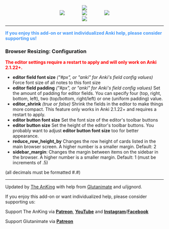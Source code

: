 <center><div style="vertical-align:middle;"><a href="https://www.theanking.com"><img src="/_addons/1435775540/AnKing/TheAnKing.png"></a></div></center>

<center><a href="https://www.facebook.com/ankingmed"><img src="/_addons/1435775540/AnKing/Facebook.jpg"></a>
&nbsp;&nbsp;&nbsp;&nbsp;&nbsp;&nbsp;&nbsp;&nbsp;&nbsp;&nbsp;&nbsp;&nbsp;&nbsp;<a href="https://www.instagram.com/ankingmed"><img src="/_addons/1435775540/AnKing/Instagram.jpg"></a>
&nbsp;&nbsp;&nbsp;&nbsp;&nbsp;&nbsp;&nbsp;&nbsp;&nbsp;&nbsp;&nbsp;&nbsp;&nbsp;<a href="https://www.youtube.com/theanking"><img src="/_addons/1435775540/AnKing/YouTube.jpg"></a></center>

<center><a href="https://www.patreon.com/ankingmed"><img src="/_addons/1435775540/AnKing/Patreon.jpg"></a></center>

---

<div style="color: #4297F9;"><b>If you enjoy this add-on or want individualized Anki help, please consider supporting us!</b></div>

### Browser Resizing: Configuration

<div style="color:red;"><b>The editor settings require a restart to apply and will only work on Anki 2.1.22+.</b></div>

- **editor field font size** _("#px", or "anki" for Anki's field config values)_ Force font size of all notes to this font size
- **editor field padding** _("#px", or "anki" for Anki's field config values)_ Set the amount of padding for editor fields. You can specify
four (top, right, bottom, left), two (top/bottom, right/left) or one (uniform padding) value.
- **editor_shrink** _(true or false)_ Shrink the fields in the editor to make things more compact. This feature only works in Anki 2.1.22+ and requires a restart to apply.
- **editor button font size** Set the font size of the editor's toolbar buttons
- **editor button size** Set the height of the editor's toolbar buttons. You probably want to adjust **editor button font size** too for better appearance.
- **reduce_row_height_by** Changes the row height of cards listed in the main browser screen. A higher number is a smaller margin. Default: 2
- **sidebar_margin**: Changes the margin between items on the sidebar in the browser. A higher number is a smaller margin. Default: 1 (must be increments of .5)

(all decimals must be formatted #.#)

---

Updated by [The AnKing](https://www.ankingmed.com) with help from [Glutanimate](https://www.glutanimate.com) and u/ijgnord. 

If you enjoy this add-on or want individualized help, please consider supporting us:

Support The AnKing via **[Patreon](https://www.patreon.com/ankingmed)**, **[YouTube](https://www.youtube.com/theanking)** and **[Instagram](https://www.instagram.com/ankingmed)**/**[Facebook](https://www.facebook.com/ankingmed)**

Support Glutanimate via **[Patreon](https://www.patreon.com/glutanimate)**

